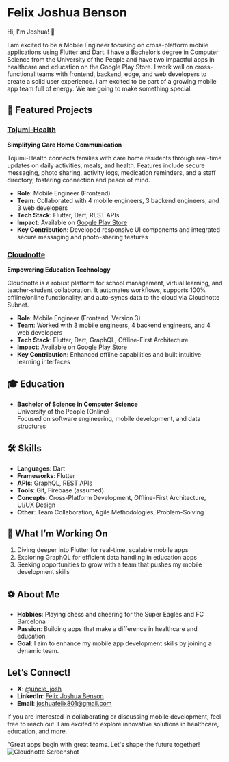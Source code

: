 # Felix Joshua Benson

Hi, I'm Joshua! 👋

I am excited to be a Mobile Engineer focusing on cross-platform mobile applications using Flutter and Dart. I have a Bachelor’s degree in Computer Science from the University of the People and have two impactful apps in healthcare and education on the Google Play Store. I work well on cross-functional teams with frontend, backend, edge, and web developers to create a solid user experience. I am excited to be part of a growing mobile app team full of energy. We are going to make something special.

## 🚀 Featured Projects

### [Tojumi-Health](https://play.google.com/store/apps/details?id=com.tojumi.tojumi_health_app&hl=en-US)
**Simplifying Care Home Communication**

Tojumi-Health connects families with care home residents through real-time updates on daily activities, meals, and health. Features include secure messaging, photo sharing, activity logs, medication reminders, and a staff directory, fostering connection and peace of mind.

- **Role**: Mobile Engineer (Frontend)
- **Team**: Collaborated with 4 mobile engineers, 3 backend engineers, and 3 web developers
- **Tech Stack**: Flutter, Dart, REST APIs
- **Impact**: Available on [Google Play Store](https://play.google.com/store/apps/details?id=com.tojumi.tojumi_health_app&hl=en-US)
- **Key Contribution**: Developed responsive UI components and integrated secure messaging and photo-sharing features

### [Cloudnotte](https://play.google.com/store/apps/details?id=app.cloudnotte&hl=en-US)
**Empowering Education Technology**

Cloudnotte is a robust platform for school management, virtual learning, and teacher-student collaboration. It automates workflows, supports 100% offline/online functionality, and auto-syncs data to the cloud via Cloudnotte Subnet.

- **Role**: Mobile Engineer (Frontend, Version 3)
- **Team**: Worked with 3 mobile engineers, 4 backend engineers, and 4 web developers
- **Tech Stack**: Flutter, Dart, GraphQL, Offline-First Architecture
- **Impact**: Available on [Google Play Store](https://play.google.com/store/apps/details?id=app.cloudnotte&hl=en-US)
- **Key Contribution**: Enhanced offline capabilities and built intuitive learning interfaces

## 🎓 Education

- **Bachelor of Science in Computer Science**  
  University of the People (Online)  
  Focused on software engineering, mobile development, and data structures

## 🛠️ Skills

- **Languages**: Dart
- **Frameworks**: Flutter
- **APIs**: GraphQL, REST APIs
- **Tools**: Git, Firebase (assumed)
- **Concepts**: Cross-Platform Development, Offline-First Architecture, UI/UX Design
- **Other**: Team Collaboration, Agile Methodologies, Problem-Solving

## 🌟 What I’m Working On

1. Diving deeper into Flutter for real-time, scalable mobile apps
2. Exploring GraphQL for efficient data handling in education apps
3. Seeking opportunities to grow with a team that pushes my mobile development skills

## ⚽ About Me

- **Hobbies**: Playing chess and cheering for the Super Eagles and FC Barcelona
- **Passion**: Building apps that make a difference in healthcare and education
- **Goal**: I aim to enhance my mobile app development skills by joining a dynamic team.

## Let’s Connect!

- **X**: [@uncle_josh](https://x.com/uncle_josh)
- **LinkedIn**: [Felix Joshua Benson](https://linkedin.com/in/felix-joshua-benson-2a9547146/)
- **Email**: [joshuafelix801@gmail.com](mailto:joshuafelix801@gmail.com)

If you are interested in collaborating or discussing mobile development, feel free to reach out. I am excited to explore innovative solutions in healthcare, education, and more.

"Great apps begin with great teams. Let's shape the future together!![Cloudnotte Screenshot](https://github.com/user-attachments/assets/8df7e554-f6ee-4e20-9703-d4ba47ba0875)
